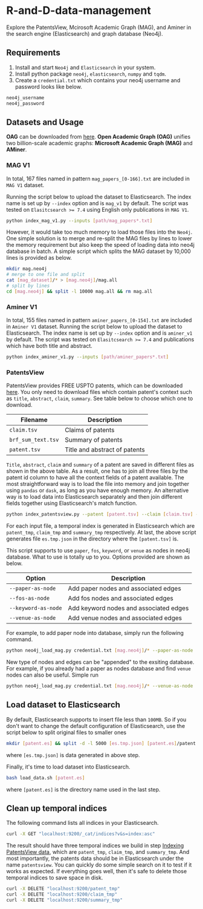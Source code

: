 # R-and-D-data-management

Explore the PatentsView, Mcirosoft Academic Graph (MAG), and Aminer in the search engine (Elasticsearch) and graph database (Neo4j).

## Requirements

1. Install and start `Neo4j` and `Elasticsearch` in your system.
2. Install python package `neo4j`, `elasticsearch`, `numpy` and `tqdm`.
3. Create a `credential.txt` which contains your neo4j username and password looks like below.

```bash
neo4j_username
neo4j_password
```

## Datasets and Usage

**OAG** can be downloaded from [here](https://www.openacademic.ai/oag/). **Open Academic Graph (OAG)** unifies two billion-scale academic graphs: **Microsoft Academic Graph (MAG)** and **AMiner**.

### MAG V1

In total, 167 files named in pattern  `mag_papers_[0-166].txt` are included in `MAG V1` dataset. 

Running the script below to upload the dataset to Elasticsearch. The index name is set up by `--index` option and is `mag_v1` by default. The script was tested on `Elasitcsearch >= 7.4` using English only publications in `MAG V1`.

```bash
python index_mag_v1.py --inputs [path/mag_papers*.txt]
```

However, it would take too much memory to load those files into the `Neo4j`. One simple solution is to merge and re-split the MAG files by lines to lower the memory requirement but also keep the speed of loading data into neo4j database in batch. A simple script which splits the MAG dataset by 10,000 lines is provided as below. 

```bash
mkdir mag.neo4j
# merge to one file and split
cat [mag_dataset]/* > [mag.neo4j]/mag.all
# split by lines
cd [mag.neo4j] && split -l 10000 mag.all && rm mag.all
```


### Aminer V1

In total, 155 files named in pattern  `aminer_papers_[0-154].txt` are included in `Aminer V1` dataset. Running the script below to upload the dataset to Elasticsearch. The index name is set up by `--index` option and is `aminer_v1` by default. The script was tested on `Elasitcsearch >= 7.4` and publications which have both title and abstract.

```bash
python index_aminer_v1.py --inputs [path/aminer_papers*.txt]
```

### PatentsView

PatentsView provides FREE USPTO patents, which can be downloaded [here](http://www.patentsview.org/download/). You only need to download files which contain patent's context such as `title`, `abstract`, `claim`, `summary`. See table below to choose which one to download.

| Filename | Description |
| -- | -- |
| `claim.tsv` | Claims of patents |
| `brf_sum_text.tsv` | Summary of patents |
| `patent.tsv` | Title and abstract of patents |

`Title`, `abstract`, `claim` and `summary` of a patent are saved in different files as shown in the above table. As a result, one has to join all three files by the patent id column to have all the context fields of a patent available. The most straightforward way is to load the file into memory and join together using `pandas` or `dask`, as long as you have enough memory. An alternative way is to load data into Elasticsearch separately and then join different fields together using Elasticsearch's match function.

```bash
python index_patentsview.py --patent [patent.tsv] --claim [claim.tsv] --summary [brf_sum_text.tsv]
```

For each input file, a temporal index is generated in Elasticsearch which are `patent_tmp`, `claim_tmp` and `summary_tmp` respectively. At last, the above script generates file `es.tmp.json` in the directory where the `[patent.tsv]` is.

This script supports to use `paper`, `fos`, `keyword`, or `venue` as nodes in neo4j database. What to use is totally up to you. Options provided are shown as below.

| Option | Description |
| -- | -- |
| `--paper-as-node` | Add paper nodes and associated edges |
| `--fos-as-node` | Add fos nodes and associated edges |
| `--keyword-as-node` | Add keyword nodes and associated edges |
| `--venue-as-node` | Add venue nodes and associated edges  |

For example, to add paper node into database, simply run the following command. 
```bash
python neo4j_load_mag.py credential.txt [mag.neo4j]/* --paper-as-node
```

New type of nodes and edges can be "appended" to the exsiting database. For example, if you already had a paper as nodes database and find `venue` nodes can also be useful. Simple run
```bash
python neo4j_load_mag.py credential.txt [mag.neo4j]/* --venue-as-node
```


## Load dataset to Elasticsearch

By default, Elasticsearch supports to insert file less than `100MB`. So if you don't want to change the default configuration of Elasticsearch, use the script below to split original files to smaller ones
```bash
mkdir [patent.es] && split -d -l 5000 [es.tmp.json] [patent.es]/patent. && rm [es.tmp.json]
```
where `[es.tmp.json]` is data generated in above step.

Finally, it's time to load dataset into Elasticsearch. 

```bash
bash load_data.sh [patent.es]
```
where `[patent.es]` is the directory name used in the last step.

## Clean up temporal indices

The following command lists all indices in your Elasticsearch.
```bash
curl -X GET "localhost:9200/_cat/indices?v&s=index:asc"
```

The result should have three temporal indices we build in step [Indexing PatentsView data](#idexing-patentsview-data), which are `patent_tmp`, `claim_tmp`, and `summary_tmp`. And most importantly, the patents data should be in Elasticsearch under the name `patentsview`. You can quickly do some simple search on it to test if it works as expected. If everything goes well, then it's safe to delete those temporal indices to save space in disk.
```bash
curl -X DELETE "localhost:9200/patent_tmp"
curl -X DELETE "localhost:9200/claim_tmp"
curl -X DELETE "localhost:9200/summary_tmp"
```
